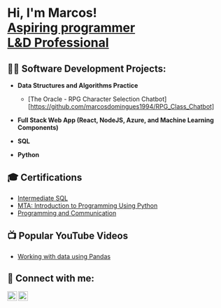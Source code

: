 <h1>Hi, I'm Marcos! <br/><a href="https://github.com/marcosdomingues1994">Aspiring programmer</a><br/> <a href="https://www.linkedin.com/in/marcos-domingues-651253137/">L&D Professional</a><br/>

<h2>👨‍💻 Software Development Projects:</h2>

- <b>Data Structures and Algorithms Practice</b>
  - [The Oracle - RPG Character Selection Chatbot][https://github.com/marcosdomingues1994/RPG_Class_Chatbot]
    
- <b>Full Stack Web App (React, NodeJS, Azure, and Machine Learning Components)</b>

- <b>SQL</b>

- <b>Python</b>

<h2>🎓 Certifications</h2>

- [Intermediate SQL](https://media.licdn.com/dms/image/v2/D4D2DAQFcnwLe_7oE1w/profile-treasury-document-cover-images_480/profile-treasury-document-cover-images_480/0/1734446874850?e=1739898000&v=beta&t=-77Q6iOLj5F2zLuDcBB8mQuzwil0DU8OrG1Ep83p6FE)
- [MTA: Introduction to Programming Using Python](https://media.licdn.com/dms/image/v2/D4D2DAQGLKYCh_B5l5w/profile-treasury-document-cover-images_480/profile-treasury-document-cover-images_480/0/1733131903675?e=1739898000&v=beta&t=bYCiVAEXRhFvizrTUj1FP16vj0O2s4yzyoqdRO865Co)
- [Programming and Communication](https://certificados.descomplica.com.br/graduacao/6896f558a203bd4a0fc26f4fe3634770c0d399fa223ebb939bc7cb4acaaee29a)

<h2>📺 Popular YouTube Videos</h2>

- [Working with data using Pandas](https://www.youtube.com/watch?v=vmEHCJofslg)
  

<h2> 🤳 Connect with me:</h2>

[<img align="left" alt="marcosdomingues1994 | LinkedIn" width="22px" src="https://cdn.jsdelivr.net/npm/simple-icons@v3/icons/linkedin.svg" />][linkedin]
[<img align="left" alt="marcosdomingues1994 | Instagram" width="22px" src="https://cdn.jsdelivr.net/npm/simple-icons@v3/icons/instagram.svg" />][instagram]

[instagram]: https://www.instagram.com/mdomingues30/
[linkedin]: https://www.linkedin.com/in/marcos-domingues-651253137/
